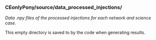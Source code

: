 ### CEonlyPony/source/data_processed_injections/
*Data .npy files of the processed injections for each network and science case.*

This empty directory is saved to by the code when generating results.

